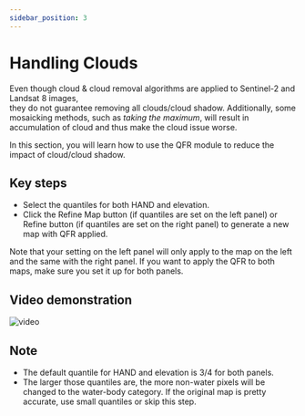 ```yaml
---
sidebar_position: 3
---
```


# Handling Clouds
Even though cloud & cloud removal algorithms are applied to Sentinel-2 and Landsat 8 images,  
they do not guarantee removing all clouds/cloud shadow. Additionally, some mosaicking methods, such as _taking the maximum_, will result in accumulation of cloud and thus make the cloud issue worse.

In this section, you will learn how to use the QFR module to reduce the impact of cloud/cloud shadow.

## Key steps
- Select the quantiles for both HAND and elevation.
- Click the Refine Map button (if quantiles are set on the left panel) or Refine button (if quantiles are set on the right panel) to generate a new map with QFR applied.  

Note that your setting on the left panel will only apply to the map on the left and the same with the right panel. If you want to apply the QFR to both maps, make sure you set it up for both panels. 


## Video demonstration
![video](/video/cloud.gif)



## Note
- The default quantile for HAND and elevation is 3/4 for both panels.
- The larger those quantiles are, the more non-water pixels will be changed to the water-body category. If the original map is pretty accurate, use small quantiles or skip this step.


